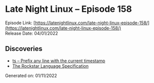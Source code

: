 # Late Night Linux – Episode 158
Episode Link: [https://latenightlinux.com/late-night-linux-episode-158/](https://latenightlinux.com/late-night-linux-episode-158/)  
Release Date: 04/01/2022
## Discoveries
* [ts – Prefix any line with the current timestamp](https://manpages.debian.org/testing/moreutils/ts.1.en.html)
* [The Rockstar Language Specification](https://codewithrockstar.com/docs)

Generated on: 01/11/2022